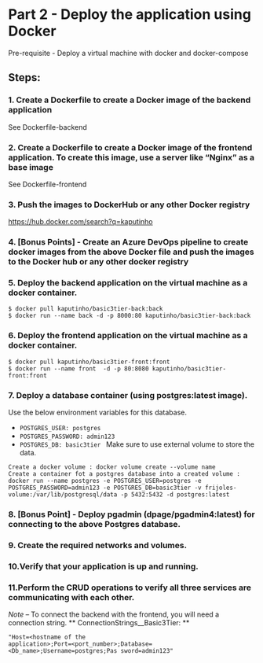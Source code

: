 
# Part 2 - Deploy the application using Docker 
Pre-requisite - Deploy a virtual machine with docker and docker-compose 

## Steps:


### 1. Create a Dockerfile to create a Docker image of the backend application
See Dockerfile-backend


### 2. Create a Dockerfile to create a Docker image of the frontend application. To create this image, use a server like “Nginx” as a base image
See Dockerfile-frontend


### 3. Push the images to DockerHub or any other Docker registry
https://hub.docker.com/search?q=kaputinho


### 4. [Bonus Points] - Create an Azure DevOps pipeline to create docker images from the above Docker file and push the images to the Docker hub or any other docker registry
 

### 5. Deploy the backend application on the virtual machine as a docker container. 
```
$ docker pull kaputinho/basic3tier-back:back
$ docker run --name back -d -p 8000:80 kaputinho/basic3tier-back:back
```

### 6. Deploy the frontend application on the virtual machine as a docker container. 
```
$ docker pull kaputinho/basic3tier-front:front
$ docker run --name front  -d -p 80:8080 kaputinho/basic3tier-front:front
```

### 7. Deploy a database container (using postgres:latest image). 
Use the below environment variables for this database. 
- `POSTGRES_USER: postgres `
- `POSTGRES_PASSWORD: admin123`
- `POSTGRES_DB: basic3tier `
Make sure to use external volume to store the data. 
```
Create a docker volume : docker volume create --volume name
Create a container fot a postgres database into a created volume :  docker run --name postgres -e POSTGRES_USER=postgres -e POSTGRES_PASSWORD=admin123 -e POSTGRES_DB=basic3tier -v frijoles-volume:/var/lib/postgresql/data -p 5432:5432 -d postgres:latest
```

### 8. [Bonus Point] - Deploy pgadmin (dpage/pgadmin4:latest) for connecting to the above Postgres database. 


### 9. Create the required networks and volumes. 


### 10.Verify that your application is up and running. 


### 11.Perform the CRUD operations to verify all three services are communicating with each other. 
*Note* – To connect the backend with the frontend, you will need a connection string. 
** ConnectionStrings__Basic3Tier: **
``````
"Host=<hostname of the 
application>;Port=<port_number>;Database=<Db_name>;Username=postgres;Pas sword=admin123" 
``````
<!--  

/////////////////////
docker pull kaputinho/basic3tier-front:front
docker run --name front  -d -p 80:8080 kaputinho/basic3tier-front:front


/////////////////////
PARA EL .NET
docker pull kaputinho/basic3tier-back:back
docker run --name back -d -p 8000:80 kaputinho/basic3tier-back:back


/////////////////////
docker run --name postgres -e POSTGRES_USER=postgres -e POSTGRES_PASSWORD=admin123 -e POSTGRES_DB=basic3tier -v frijoles-volume:/var/lib/postgresql/data -p 5432:5432 -d postgres:latest
 -->

